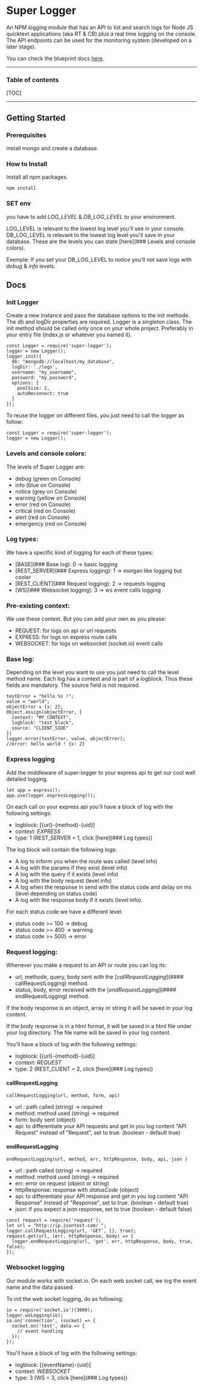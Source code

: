 
# Super Logger

An NPM logging module that has an API to list and search logs for Node JS quicktext applications (aka RT & CB) plus a real time logging on the console. The API endpoints can be used for the monitoring system (developed on a later stage). 

You can check the blueprint docs [here](https://docs.google.com/document/d/14yhGJDdrpyrpfUhlv2IQhqKwPftO5VA_YBvWIHJoFkY/edit?usp=sharing).

----------
### Table of contents

[TOC]

----------

## Getting Started
### Prerequisites

install mongo and create a database.

### How to Install

Install all npm packages.
```
npm install
```
### SET env
you have to add *LOG_LEVEL* & *DB_LOG_LEVEL* to your environment.

LOG_LEVEL is relevant to the lowest log level you'll see in your console.
DB_LOG_LEVEL is relevant to the lowest log level you'll save in your database. 
These are the levels you can state [here](### Levels and console colors).

Exemple: If you set your DB_LOG_LEVEL to *notice* you'll not save logs with *debug* & *info* levels. 

## Docs
### Init Logger
Create a new instance and pass the database options to the init methode. The db and logDir properties are required.
Logger is a singleton class. The init method should be called only once on your whole project. Preferably in your entry file (index.js or whatever you named it).

```
const Logger = require('super-logger');
logger = new Logger();
logger.init({
  db: "mongodb://localhost/my_database",
  logDir: './logs',
  username: "my_username",
  password: "my_password",
  options: {
    poolSize: 2,
    autoReconnect: true
  }
});
```
To reuse the logger on different files, you just need to call the logger as follow:
```
const Logger = require('super-logger');
logger = new Logger();
```
### Levels and console colors:
The levels of Super Logger are:
- debug (green on Console)
- info (blue on Console)
- notice (grey on Console)
- warning (yellow on Console)
- error (red on Console)
- critical (red on Console)
- alert (red on Console)
- emergency (red on Console)

### Log types:
We have a specific kind of logging for each of these types:
- [BASE](### Base log): 0 -> basic logging
- [REST_SERVER](### Express logging): 1 -> morgan like logging but cooler
- [REST_CLIENT](### Request logging): 2 -> requests logging
- [WS](### Websocket logging): 3 -> ws event calls logging

### Pre-existing context:
We use these context. But you can add your own as you please:
- REQUEST: for logs on api or url requests
- EXPRESS: for logs on express route calls
- WEBSOCKET: for logs on websocket (socket.io) event calls

### Base log:
Depending on the level you want to use you just need to call the level method name.
Each log has a context and is part of a logblock. Thus these fields are mandatory.
The source field is not required.
```
textError = "hello %s !";
value = "world";
objectError = {x: 2};
Object.assign(objectError, {
  context: "MY_CONTEXT",
  logblock: "test_block",
  source: "CLIENT_SIDE"
})
logger.error(textError, value, objectError);
//error: hello world ! {x: 2}
```

### Express logging
Add the middleware of super-logger to your express api to get our cool well detailed logging.
```
let app = express();
app.use(logger.expressLogging());
```
On each call on your express api you'll have a block of log with the following settings:
- logblock: [{url}-{method}-{uid}] 
- context: *EXPRESS*
- type: 1 (REST_SERVER = 1, click [here](### Log types)) 

The log block will contain the following logs:
- A log to inform you when the route was called (level info)
- A log with the params if they exist (level info)
- A log with the query if it exists (level info)
- A log with the body request (level info)
- A log when the response in send with the status code and delay on ms (level depending on status code)
- A log with the response body if it exists (level info).

For each status code we have a different level:
- status code >= 100 -> debug
- status code >= 400 -> warning
- status code >= 500) -> error

### Request logging:
Whenever you make a request to an API or route you can log its:
- url, methode, query, body sent with the [*callRequestLogging*](#### callRequestLogging) method.
- status, body, error received with the [*endRequestLogging*](#### endRequestLogging) method.

If the body response is an object, array or string it will be saved in your log content.

If the body response is in a html format, it will be saved in a html file under your log directory. The file name will be saved in your log content.

You'll have a block of log with the following settings:
- logblock: [{url}-{method}-{uid}] 
- context: *REQUEST*
- type: 2 (REST_CLIENT = 2, click [here](### Log types)) 

#### callRequestLogging
```
callRequestLogging(url, method, form, api)
```
- url : path called (string) -> required
- method: method used (string) -> required
- form: body sent (object)
- api: to differentiate your API requests and get in you log content "API Request" instead of "Request", set to true. (boolean - default true)

#### endRequestLogging
```
endRequestLogging(url, method, err, httpResponse, body, api, json )
```
- url : path called (string) -> required
- method: method used (string) -> required
- err: error on request (object or string)
- httpResponse: response with *statusCode* (object)
- api: to differentiate your API response and get in you log content "API Response" instead of "Response", set to true. (boolean - default true)
- json: if you expect a json response, set to true (boolean - default false)


```
const request = require('request');
let url = "http://ip.jsontest.com/ ";
logger.callRequestLogging(url, 'GET', {}, true);
request.get(url, (err, httpResponse, body) => {
  logger.endRequestLogging(url, 'get', err, httpResponse, body, true, false);
});
```
### Websocket logging
Our module works with socket.io. On each web socket call, we log the event name and the data passed. 

To init the web socket logging, do as following:
```
io = require('socket.io')(3000);
logger.wsLogging(io);
io.on('connection', (socket) => {
  socket.on('test', data => {
    // event handling
  });
});
```
You'll have a block of log with the following settings:
- logblock: [{eventName}-{uid}] 
- context: *WEBSOCKET*
- type: 3 (WS = 3, click [here](### Log types)) 